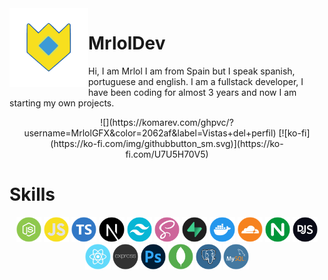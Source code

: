 <img align='left' src='./assets/logo.gif' width='25%' heigh="35%">

# MrlolDev

Hi, I am Mrlol I am from Spain but I speak spanish, portuguese and english. I am a fullstack developer, I have been coding for almost 3 years and now I am starting my own projects.

<div align="center">
![](https://komarev.com/ghpvc/?username=MrlolGFX&color=2062af&label=Vistas+del+perfil)
[![ko-fi](https://ko-fi.com/img/githubbutton_sm.svg)](https://ko-fi.com/U7U5H70V5)
</div>

# Skills

<div align="center">
<img src='./assets/skills/nodejs.png' width='8%'> 
<img src='./assets/skills/js.png' width='8%'> 
<img src='./assets/skills/typescript.png' width='8%'> 
<img src='./assets/skills/nextjs.png' width='8%'> 
<img src='./assets/skills/tailwind.png' width='8%'> 
<img src='./assets/skills/scss.png' width='8%'> 
<img src='./assets/skills/supabase.png' width='8%'> 
<img src='./assets/skills/docker.png' width='8%'> 
<img src='./assets/skills/cloudflare.png' width='8%'>
<img src='./assets/skills/nginx.png' width='8%'>
<img src='./assets/skills/discord-js.png' width='8%'>
<img src='./assets/skills/react.png' width='8%'> 
<img src='./assets/skills/expressjs.png' width='8%'> 
<img src='./assets/skills/photoshop.png' width='8%'>
<img src='./assets/skills/mongoDB.png' width='8%'> 
<img src='./assets/skills/postgreSQL.png' width='8%'>
<img src='./assets/skills/mysql.png' width='8%'>

 </div>
